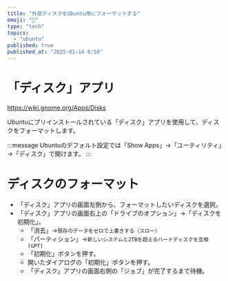 ```yaml
---
title: "外部ディスクをUbuntu用にフォーマットする"
emoji: "💽"
type: "tech"
topics:
  - "ubuntu"
published: true
published_at: "2025-01-14 6:50"
---
```


# 「ディスク」アプリ

https://wiki.gnome.org/Apps/Disks

Ubuntuにプリインストールされている「ディスク」アプリを使用して、ディスクをフォーマットします。

:::message
Ubuntuのデフォルト設定では「Show Apps」→「ユーティリティ」→「ディスク」で開けます。
:::

# ディスクのフォーマット

- 「ディスク」アプリの画面左側から、フォーマットしたいディスクを選択。
- 「ディスク」アプリの画面右上の「ドライブのオプション」→「ディスクを初期化」。
  - 「消去」→```既存のデータをゼロで上書きする（スロー）```
  - 「パーティション」→```新しいシステムと2TBを超えるハードディスクを互換 (GPT)```
  - 「初期化」ボタンを押す。
  - 開いたダイアログの「初期化」ボタンを押す。
  - 「ディスク」アプリの画面右側の「ジョブ」が完了するまで待機。